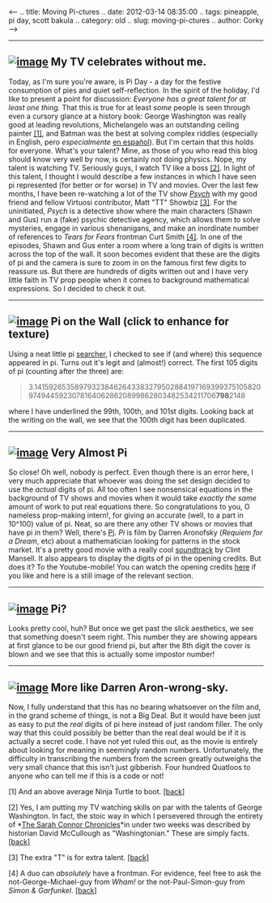 <--
.. title: Moving Pi-ctures
.. date: 2012-03-14 08:35:00
.. tags: pineapple, pi day, scott bakula
.. category: old
.. slug: moving-pi-ctures
.. author: Corky
-->


  -------------------------------------------------------------------------------------------------------------------------------------------------------------------------------------------------
  [![image](http://4.bp.blogspot.com/-YJBJw29pxZk/T1ribOQLS-I/AAAAAAAAAVA/xsJ-KAOJt5w/s320/tv_pi.jpg)](http://4.bp.blogspot.com/-YJBJw29pxZk/T1ribOQLS-I/AAAAAAAAAVA/xsJ-KAOJt5w/s1600/tv_pi.jpg)
  My TV celebrates without me.
  -------------------------------------------------------------------------------------------------------------------------------------------------------------------------------------------------

Today, as I'm sure you're aware, is Pi Day - a day for the festive
consumption of pies and quiet self-reflection. In the spirit of the
holiday, I'd like to present a point for discussion: *Everyone has a
great talent for at least one thing.* That this is true for at least
*some* people is seen through even a cursory glance at a history book:
George Washington was really good at leading revolutions, Michelangelo
was an outstanding ceiling painter [[1]](#note1), and Batman was the
best at solving complex riddles (especially in English, pero
*especialmente* [en
español](http://www.youtube.com/watch?v=RY1U_pXUxUo&feature=related)).
But I'm certain that this holds for everyone. What's your talent? Mine,
as those of you who read this blog should know very well by now, is
certainly *not* doing physics. Nope, my talent is watching TV. Seriously
guys, I watch TV like a boss [[2]](#note2). In light of this talent, I
thought I would describe a few instances in which I have seen pi
represented (for better or for worse) in TV and movies. Over the last
few months, I have been re-watching a lot of the TV show
*[Psych](http://en.wikipedia.org/wiki/Psych)* with my good friend and
fellow Virtuosi contributor, Matt "TT" Showbiz [[3]](#note3). For the
uninitiated, *Psych* is a detective show where the main characters
(Shawn and Gus) run a (fake) psychic detective agency, which allows them
to solve mysteries, engage in various shenanigans, and make an
inordinate number of references to *Tears for Fears* frontman Curt Smith
[[4]](#note4). In one of the episodes, Shawn and Gus enter a room where
a long train of digits is written across the top of the wall. It soon
becomes evident that these are the digits of pi and the camera is sure
to zoom in on the famous first few digits to reassure us. But there are
hundreds of digits written out and I have very little faith in TV prop
people when it comes to background mathematical expressions. So I
decided to check it out.

  ---------------------------------------------------------------------------------------------------------------------------------------------------------------------------------------------------------
  [![image](http://4.bp.blogspot.com/-sIqwUS9wlog/T17KQ7mU7nI/AAAAAAAAAV4/1hiiMuN-yxA/s400/pi_psych1.png)](http://4.bp.blogspot.com/-sIqwUS9wlog/T17KQ7mU7nI/AAAAAAAAAV4/1hiiMuN-yxA/s1600/pi_psych1.png)
  Pi on the Wall (click to enhance for texture)
  ---------------------------------------------------------------------------------------------------------------------------------------------------------------------------------------------------------

Using a neat little pi [searcher](http://www.angio.net/pi/piquery), I
checked to see if (and where) this sequence appeared in pi. Turns out
it's legit and (almost!) correct. The first 105 digits of pi (counting
after the three) are:

> 3.14159265358979323846264338327950288419716939937510582097494459230781640628620899862803482534211706**798**2148

where I have underlined the 99th, 100th, and 101st digits. Looking back
at the writing on the wall, we see that the 100th digit has been
duplicated.

  -------------------------------------------------------------------------------------------------------------------------------------------------------------------------------------------------------
  [![image](http://1.bp.blogspot.com/-6vQ2gmfNULw/T17Nb29jAvI/AAAAAAAAAWA/2hMW9vdU3S0/s400/pi_psych.png)](http://1.bp.blogspot.com/-6vQ2gmfNULw/T17Nb29jAvI/AAAAAAAAAWA/2hMW9vdU3S0/s1600/pi_psych.png)
  Very Almost Pi
  -------------------------------------------------------------------------------------------------------------------------------------------------------------------------------------------------------

So close! Oh well, nobody is perfect. Even though there is an error
here, I very much appreciate that whoever was doing the set design
decided to use the *actual* digits of pi. All too often I see
nonsensical equations in the background of TV shows and movies when it
would take *exactly the same* amount of work to put real equations
there. So congratulations to you, O nameless prop-making intern!, for
giving an accurate (well, to a part in 10^100) value of pi. Neat, so
are there any other TV shows or movies that have pi in them? Well,
there's [Pi](http://www.youtube.com/watch?v=jo18VIoR2xU). *Pi* is film
by Darren Aronofsky (*Requiem for a Dream*, etc) about a mathematician
looking for patterns in the stock market. It's a pretty good movie with
a really cool
[soundtrack](http://www.youtube.com/watch?v=9Cq_QO_4Cx4&feature=player_embedded)
by Clint Mansell. It also appears to display the digits of pi in the
opening credits. But does it? To the Youtube-mobile! You can watch the
opening credits [here](http://www.youtube.com/watch?v=L61x5mbE-jc) if
you like and here is a still image of the relevant section.

  ---------------------------------------------------------------------------------------------------------------------------------------------------------------------------------------------------
  [![image](http://4.bp.blogspot.com/-pEbkgRx-PFw/T17UHYdfhwI/AAAAAAAAAWI/vsyzWd139pg/s400/sad_pi.png)](http://4.bp.blogspot.com/-pEbkgRx-PFw/T17UHYdfhwI/AAAAAAAAAWI/vsyzWd139pg/s1600/sad_pi.png)
  Pi?
  ---------------------------------------------------------------------------------------------------------------------------------------------------------------------------------------------------

Looks pretty cool, huh? But once we get past the slick aesthetics, we
see that something doesn't seem right. This number they are showing
appears at first glance to be our good friend pi, but after the 8th
digit the cover is blown and we see that this is actually some impostor
number!

  ---------------------------------------------------------------------------------------------------------------------------------------------------------------------------------------------------------
  [![image](http://2.bp.blogspot.com/-5afmhwZOhWk/T17U-d1okrI/AAAAAAAAAWQ/KB7NHwwOvQg/s400/verysadpi.png)](http://2.bp.blogspot.com/-5afmhwZOhWk/T17U-d1okrI/AAAAAAAAAWQ/KB7NHwwOvQg/s1600/verysadpi.png)
  More like Darren Aron-wrong-sky.
  ---------------------------------------------------------------------------------------------------------------------------------------------------------------------------------------------------------

Now, I fully understand that this has no bearing whatsoever on the film
and, in the grand scheme of things, is not a Big Deal. But it would have
been just as easy to put the *real* digits of pi here instead of just
random filler. The only way that this could possibly be better than the
real deal would be if it is actually a secret code. I have not yet ruled
this out, as the movie is entirely about looking for meaning in
seemingly random numbers. Unfortunately, the difficulty in transcribing
the numbers from the screen greatly outweighs the very small chance that
this isn't just gibberish. Four hundred Quatloos to anyone who can tell
me if this is a code or not!

[1] And an above average Ninja Turtle to boot. [[back]](#back1)

[2] Yes, I am putting my TV watching skills on par with the talents of
George Washington. In fact, the stoic way in which I persevered through
the entirety of *[The Sarah Connor
Chronicles](http://en.wikipedia.org/wiki/Terminator:_The_Sarah_Connor_Chronicles)*in
under two weeks was described by historian David McCullough as
"Washingtonian." These are simply facts. [[back]](#back2)

[3] The extra "T" is for extra talent. [[back]](#back3)

[4] A duo can *absolutely* have a frontman. For evidence, feel free to
ask the not-George-Michael-guy from *Wham!* or the not-Paul-Simon-guy
from *Simon & Garfunkel*. [[back]](#back4)
